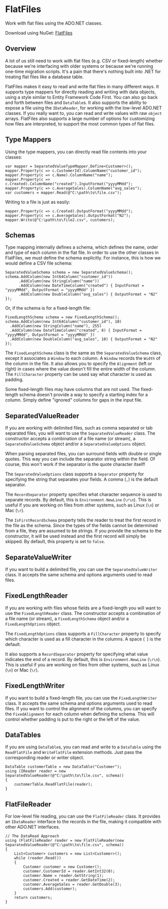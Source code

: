 # FlatFiles

Work with flat files using the ADO.NET classes.

Download using NuGet: [FlatFiles](http://nuget.org/packages/FlatFiles)

## Overview
A lot of us still need to work with flat files (e.g. CSV or fixed-length) whether because we're interfacing with older systems or because we're running one-time migration scripts. It's a pain that there's nothing built into .NET for treating flat files like a database table.

FlatFiles makes it easy to read and write flat files in many different ways. It supports type mappers for directly reading and writing with data objects, using a style similar to Entity Framework Code First. You can also go back and forth between files and `DataTable`s. It also supports the ability to expose a file using the `IDataReader`, for working with the low-level ADO.NET classes. If you really want to, you can read and write values with raw `object` arrays. FlatFiles also supports a large number of options for customizing how files are interpreted, to support the most common types of flat files.

## Type Mappers
Using the type mappers, you can directly read file contents into your classes:

	var mapper = SeparatedValueTypeMapper.Define<Customer>();
	mapper.Property(c => c.CustomerId).ColumnName("customer_id");
	mapper.Property(c => c.Name).ColumnName("name");
	mapper.Property(c => c.Created).ColumnName("created").InputFormat("yyyyMMdd");
	mapper.Property(c => c.AverageSales).ColumnName("avg_sales");
	var customers = mapper.Read(@"C:\path\to\file.csv");
	
Writing to a file is just as easily:

	mapper.Property(c => c.Created).OutputFormat("yyyyMMdd");
	mapper.Property(c => c.AverageSales).OutputFormat("N2");
	mapper.Write(@"C:\path\to\file2.csv", customers);
	
## Schemas
Type mapping internally defines a schema, which defines the name, order and type of each column in the flat file. In order to use the other classes in FlatFiles, we must define the schema explicitly. For instance, this is how we would define a CSV file schema:

    SeparatedValueSchema schema = new SeparatedValueSchema();
    schema.AddColumn(new Int64Column("customer_id"))
          .AddColumn(new StringColumn("name"))
          .AddColumn(new DateTimeColumn("created") { InputFormat = "yyyyMMdd", OutputFormat = "yyyyMMdd" })
          .AddColumn(new DoubleColumn("avg_sales") { OutputFormat = "N2" });
		  
Or, if the schema is for a fixed-length file:

	FixedLengthSchema schema = new FixedLengthSchema();
	schema.AddColumn(new Int64Column("customer_id"), 10)
	  .AddColumn(new StringColumn("name"), 255)
	  .AddColumn(new DateTimeColumn("created", 8) { InputFormat = "yyyyMMdd", OutputFormat = "yyyyMMdd" })
	  .AddColumn(new DoubleColumn("avg_sales", 10) { OutputFormat = "N2" });
	  
The `FixedLengthSchema` class is the same as the `SeparatedValueSchema` class, except it associates a `Window` to each column. A `Window` records the `Width` of the column in the file. It also allows you to specify the `Alignment` (left or right) in cases where the value doesn't fill the entire width of the column. The `FillCharacter` property can be used say what character is used as padding.

Some fixed-length files may have columns that are not used. The fixed-length schema doesn't provide a way to specify a starting index for a column. Simply define "ignored" columns for gaps in the input file.

## SeparatedValueReader
If you are working with delimited files, such as comma separated or tab separated files, you will want to use the `SeparatedValueReader` class. The constructor accepts a combination of a file name (or stream), a `SeparatedValueSchema` object and/or a `SeparatedValueOptions` object.

When parsing separated files, you can surround fields with double or single quotes. This way you can include the separator string within the field. Of course, this won't work if the separator is the quote character itself!

The `SeparatedValueOptions` class supports a `Separator` property for specifying the string that separates your fields. A comma (`,`) is the default separator.

The `RecordSeparator` property specifies what character sequence is used to separate records. By default, this is `Environment.NewLine` (`\r\n`). This is useful if you are working on files from other systems, such as Linux (`\n`) or Mac (`\r`).

The `IsFirstRecordSchema` property tells the reader to treat the first record in the file as the schema. Since the types of the fields cannot be determined from a file, they are assumed to be strings. If you provide the schema to the constructor, it will be used instead and the first record will simply be skipped. By default, this property is set to `false`.

## SeparateValueWriter
If you want to build a delimited file, you can use the `SeparatedValueWriter` class. It accepts the same schema and options arguments used to read files.

## FixedLengthReader
If you are working with files whose fields are a fixed-length you will want to use the `FixedLengthReader` class. The constructor accepts a combination of a file name (or stream), a `FixedLengthSchema` object and/or a `FixedLengthOptions` object.

The `FixedLengthOptions` class supports a `FillCharacter` property to specify which character is used as a fill character in the columns. A space (` `) is the default.

It also supports a `RecordSeparator` property for specifying what value indicates the end of a record. By default, this is `Environment.NewLine` (`\r\n`). This is useful if you are working on files from other systems, such as Linux (`\n`) or Mac (`\r`).

## FixedLengthWriter
If you want to build a fixed-length file, you can use the `FixedLengthWriter` class. It accepts the same schema and options arguments used to read files. If you want to control the alignment of the columns, you can specify the `FixedAlignment` for each column when defining the schema. This will control whether padding is put to the right or the left of the value.
	
## DataTables
If you are using `DataTable`s, you can read and write to a `DataTable` using the `ReadFlatFile` and `WriteFlatFile` extension methods. Just pass the corresponding reader or writer object.

    DataTable customerTable = new DataTable("Customer");
    using (IReader reader = new SeparatedValueReader(@"C:\path\to\file.csv", schema))
    {
        customerTable.ReadFlatFile(reader);
    }

## FlatFileReader
For low-level file reading, you can use the `FlatFileReader` class. It provides an `IDataReader` interface to the records in the file, making it compatible with other ADO.NET interfaces.

    // The DataRead Approach
    using (FlatFileReader reader = new FlatFileReader(new SeparatedValueReader(@"C:\path\to\file.csv", schema))
    {
        List<Customer> customers = new List<Customer>();
        while (reader.Read())
        {
            Customer customer = new Customer();
            customer.CustomerId = reader.GetInt32(0);
            customer.Name = reader.GetString(1);
            customer.Created = reader.GetDateTime(2);
            customer.AverageSales = reader.GetDouble(3);
            customers.Add(customer);
        }
        return customers;
    }
